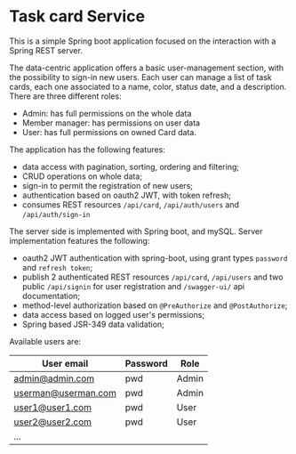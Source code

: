 # Task card Service

This is a simple Spring boot application focused on the interaction with a Spring REST server.

The data-centric application offers a basic user-management section, with the possibility to sign-in new users.
Each user can manage a list of task cards, each one associated to a name, color, status date, and a description.
There are three different roles:
* Admin: has full permissions on the whole data
* Member manager: has permissions on user data
* User: has full permissions on owned Card data.

The application has the following features:
* data access with pagination, sorting, ordering and filtering;
* CRUD operations on whole data;
* sign-in to permit the registration of new users;
* authentication based on oauth2 JWT, with token refresh;
* consumes REST resources `/api/card`, `/api/auth/users` and `/api/auth/sign-in`

The server side is implemented with Spring boot, and mySQL.
Server implementation features the following:
* oauth2 JWT authentication with spring-boot, using grant types `password` and `refresh token`;
* publish 2 authenticated REST resources `/api/card`, `/api/users` and two public `/api/signin` for user registration and `/swagger-ui/` api documentation;
* method-level authorization based on `@PreAuthorize` and `@PostAuthorize`;
* data access based on logged user's permissions;
* Spring based JSR-349 data validation;

Available users are:

|User email|Password| Role  |
|----------|--------|-------|
|admin@admin.com|pwd| Admin |
|userman@userman.com|pwd| Admin |
|user1@user1.com|pwd| User  |
|user2@user2.com|pwd| User  |
|...|


